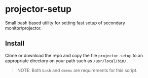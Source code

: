 # projector-setup
Small bash based utility for setting fast setup of secondary monitor/projector.

## Install
Clone or download the repo and copy the file `projector-setup` to an appropriate directory on your path such as `/usr/local/bin/`.
> NOTE: Both `bash` and `dmenu` are requirements for this script.
